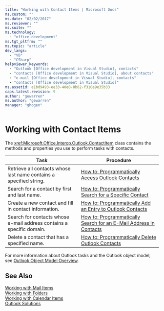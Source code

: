 ```yaml
---
title: "Working with Contact Items | Microsoft Docs"
ms.custom: ""
ms.date: "02/02/2017"
ms.reviewer: ""
ms.suite: ""
ms.technology: 
  - "office-development"
ms.tgt_pltfrm: ""
ms.topic: "article"
dev_langs: 
  - "VB"
  - "CSharp"
helpviewer_keywords: 
  - "Outlook [Office development in Visual Studio], contacts"
  - "contacts [Office development in Visual Studio], about contacts"
  - "e-mail [Office development in Visual Studio], contacts"
  - "contacts [Office development in Visual Studio]"
ms.assetid: e1bd9493-ee33-40e0-8b62-f310e9e35b33
caps.latest.revision: 9
author: "gewarren"
ms.author: "gewarren"
manager: "ghogen"
---
```

# Working with Contact Items
  The <xref:Microsoft.Office.Interop.Outlook.ContactItem> class contains the methods and properties you use to perform tasks with contacts.  
  
|Task|Procedure|  
|----------|---------------|  
|Retrieve all contacts whose last name contains a specified string.|[How to: Programmatically Access Outlook Contacts](../vsto/how-to-programmatically-access-outlook-contacts.md)|  
|Search for a contact by first and last name.|[How to: Programmatically Search for a Specific Contact](../vsto/how-to-programmatically-search-for-a-specific-contact.md)|  
|Create a new contact and fill in contact information.|[How to: Programmatically Add an Entry to Outlook Contacts](../vsto/how-to-programmatically-add-an-entry-to-outlook-contacts.md)|  
|Search for contacts whose e-mail address contains a specific domain.|[How to: Programmatically Search for an E-Mail Address in Contacts](../vsto/how-to-programmatically-search-for-an-e-mail-address-in-contacts.md)|  
|Delete a contact that has a specified name.|[How to: Programmatically Delete Outlook Contacts](../vsto/how-to-programmatically-delete-outlook-contacts.md)|  
  
 For more information about Outlook tasks and the Outlook object model, see [Outlook Object Model Overview](../vsto/outlook-object-model-overview.md).  
  
## See Also  
 [Working with Mail Items](../vsto/working-with-mail-items.md)   
 [Working with Folders](../vsto/working-with-folders.md)   
 [Working with Calendar Items](../vsto/working-with-calendar-items.md)   
 [Outlook Solutions](../vsto/outlook-solutions.md)  
  
  